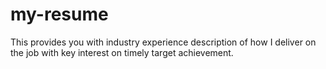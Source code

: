 # my-resume
This provides you with industry experience description of how I deliver on the job with key interest on timely target achievement.
